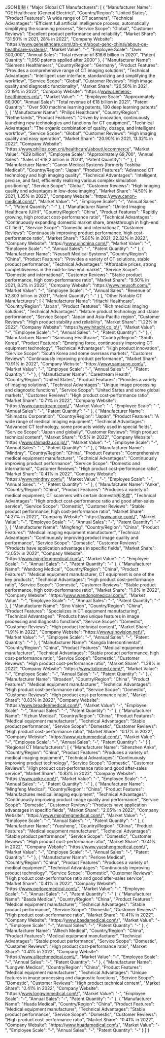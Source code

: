 JSON复制
{
  "Major Global CT Manufacturers": [
    {
      "Manufacturer Name": "GE Healthcare (General Electric)",
      "Country\/Region": "United States",
      "Product Features": "A wide range of CT scanners",
      "Technical Advantages": "Efficient full artificial intelligence process, automatically simplifying the scanning process",
      "Service Scope": "Global",
      "Customer Reviews": "Excellent product performance and reliability",
      "Market Share": "31.50% in 2021, 28% in 2022",
      "Company Website": "https:\/\/www.gehealthcare.com\/zh-cn\/about-gehc-china\/about-ge-healthcare-systems",
      "Market Value": "-",
      "Employee Scale": "Over 300,000",
      "Annual Sales": "Total revenue of $18.6 billion in 2020",
      "Patent Quantity": "1,050 patents applied after 2000"
    },
    {
      "Manufacturer Name": "Siemens Healthineers",
      "Country\/Region": "Germany",
      "Product Features": "Provides a comprehensive range of CT imaging solutions",
      "Technical Advantages": "Intelligent user interface, standardizing and simplifying the workflow",
      "Service Scope": "Global",
      "Customer Reviews": "High image quality and diagnostic functionality",
      "Market Share": "26.50% in 2021, 22.19% in 2022",
      "Company Website": "https:\/\/www.siemens-healthineers.cn\/",
      "Market Value": "-",
      "Employee Scale": "Approximately 66,000",
      "Annual Sales": "Total revenue of €18 billion in 2021",
      "Patent Quantity": "Over 500 machine learning patents, 100 deep learning patents"
    },
    {
      "Manufacturer Name": "Philips Healthcare",
      "Country\/Region": "Netherlands",
      "Product Features": "Driven by innovation, continuously launching new technologies and functions for CT equipment",
      "Technical Advantages": "The organic combination of quality, dosage, and intelligent workflow",
      "Service Scope": "Global",
      "Customer Reviews": "High imaging quality and easy operation",
      "Market Share": "20.90% in 2021, 13.32% in 2022",
      "Company Website": "https:\/\/www.philips.com.cn\/healthcare\/about\/ecommerce",
      "Market Value": "€29 billion",
      "Employee Scale": "Approximately 69,700",
      "Annual Sales": "Sales of €18.2 billion in 2023",
      "Patent Quantity": "-"
    },
    {
      "Manufacturer Name": "Canon Medical Systems (formerly Toshiba Medical)",
      "Country\/Region": "Japan",
      "Product Features": "Advanced CT technology and high imaging quality",
      "Technical Advantages": "Intelligent, precise, and fast, efficiently realizing various complex simulation positioning",
      "Service Scope": "Global",
      "Customer Reviews": "High imaging quality and advantages in low-dose imaging",
      "Market Share": "4.50% in 2021, 1.35% in 2022",
      "Company Website": "https:\/\/www.canon-medical.com\/",
      "Market Value": "-",
      "Employee Scale": "-",
      "Annual Sales": "-",
      "Patent Quantity": "-"
    },
    {
      "Manufacturer Name": "United Imaging Healthcare (UIH)",
      "Country\/Region": "China",
      "Product Features": "Rapidly growing, high product cost-performance ratio",
      "Technical Advantages": "Continuously expanding domestic market share, breakthrough in high-end CT field",
      "Service Scope": "Domestic and international",
      "Customer Reviews": "Continuously improving product performance, high cost-performance ratio",
      "Market Share": "5.80% in 2021, 22.32% in 2022",
      "Company Website": "https:\/\/www.uihchina.com\/",
      "Market Value": "-",
      "Employee Scale": "-",
      "Annual Sales": "-",
      "Patent Quantity": "-"
    },
    {
      "Manufacturer Name": "Neusoft Medical Systems",
      "Country\/Region": "China",
      "Product Features": "Provides a variety of CT solutions, stable product performance",
      "Technical Advantages": "Affordable prices, strong competitiveness in the mid-to-low-end market",
      "Service Scope": "Domestic and international",
      "Customer Reviews": "Stable product performance, high cost-performance ratio",
      "Market Share": "9.50% in 2021, 8.2% in 2022",
      "Company Website": "https:\/\/www.neusoft.com\/",
      "Market Value": "-",
      "Employee Scale": "-",
      "Annual Sales": "Revenue of ¥2.803 billion in 2021",
      "Patent Quantity": "-"
    }
  ],
  "Other Notable CT Manufacturers": [
    {
      "Manufacturer Name": "Hitachi Healthcare",
      "Country\/Region": "Japan",
      "Product Features": "Rich medical imaging solutions",
      "Technical Advantages": "Mature product technology and stable performance",
      "Service Scope": "Japan and Asia-Pacific region",
      "Customer Reviews": "High product stability and reliability",
      "Market Share": "1.22% in 2022",
      "Company Website": "https:\/\/www.hitachi.co.jp\/",
      "Market Value": "-",
      "Employee Scale": "-",
      "Annual Sales": "-",
      "Patent Quantity": "-"
    },
    {
      "Manufacturer Name": "Samsung Healthcare",
      "Country\/Region": "South Korea",
      "Product Features": "Emerging force, continuously improving CT equipment technology",
      "Technical Advantages": "High product innovation",
      "Service Scope": "South Korea and some overseas markets",
      "Customer Reviews": "Continuously improving product performance",
      "Market Share": "0.91% in 2022",
      "Company Website": "https:\/\/www.samsung.com\/",
      "Market Value": "-",
      "Employee Scale": "-",
      "Annual Sales": "-",
      "Patent Quantity": "-"
    },
    {
      "Manufacturer Name": "Carestream Health",
      "Country\/Region": "United States",
      "Product Features": "Provides a variety of imaging solutions",
      "Technical Advantages": "Unique image processing and diagnostic functions",
      "Service Scope": "United States and some global markets",
      "Customer Reviews": "High product cost-performance ratio",
      "Market Share": "0.71% in 2022",
      "Company Website": "https:\/\/www.carestream.com\/",
      "Market Value": "-",
      "Employee Scale": "-",
      "Annual Sales": "-",
      "Patent Quantity": "-"
    },
    {
      "Manufacturer Name": "Shimadzu Corporation",
      "Country\/Region": "Japan",
      "Product Features": "A wide range of medical imaging equipment",
      "Technical Advantages": "Advanced CT technology, some products widely used in special fields",
      "Service Scope": "Japan and globally",
      "Customer Reviews": "High product technical content",
      "Market Share": "0.5% in 2022",
      "Company Website": "https:\/\/www.shimadzu.co.jp\/",
      "Market Value": "-",
      "Employee Scale": "-",
      "Annual Sales": "-",
      "Patent Quantity": "-"
    },
    {
      "Manufacturer Name": "Mindray",
      "Country\/Region": "China",
      "Product Features": "Comprehensive medical equipment manufacturer",
      "Technical Advantages": "Continuously improving product performance",
      "Service Scope": "Domestic and international",
      "Customer Reviews": "High product cost-performance ratio",
      "Market Share": "0.41% in 2022",
      "Company Website": "https:\/\/www.mindray.com\/",
      "Market Value": "-",
      "Employee Scale": "-",
      "Annual Sales": "-",
      "Patent Quantity": "-"
    },
    {
      "Manufacturer Name": "Anke",
      "Country\/Region": "China",
      "Product Features": "Produces a variety of medical equipment, CT scanners with certain domestic知名度",
      "Technical Advantages": "High product cost-performance ratio and good after-sales service",
      "Service Scope": "Domestic",
      "Customer Reviews": "Stable product performance, high cost-performance ratio",
      "Market Share": "4.27% in 2022",
      "Company Website": "https:\/\/www.anke.com\/",
      "Market Value": "-",
      "Employee Scale": "-",
      "Annual Sales": "-",
      "Patent Quantity": "-"
    },
    {
      "Manufacturer Name": "Mingfeng",
      "Country\/Region": "China",
      "Product Features": "Medical imaging equipment manufacturer",
      "Technical Advantages": "Continuously improving product image quality and performance",
      "Service Scope": "Domestic",
      "Customer Reviews": "Products have application advantages in specific fields",
      "Market Share": "2.05% in 2022",
      "Company Website": "https:\/\/www.mingfengmedical.com\/",
      "Market Value": "-",
      "Employee Scale": "-",
      "Annual Sales": "-",
      "Patent Quantity": "-"
    },
    {
      "Manufacturer Name": "Wandong Medical",
      "Country\/Region": "China",
      "Product Features": "Medical equipment manufacturer, CT equipment is one of the key products",
      "Technical Advantages": "High product cost-performance ratio",
      "Service Scope": "Domestic",
      "Customer Reviews": "Stable product performance, high cost-performance ratio",
      "Market Share": "1.8% in 2022",
      "Company Website": "https:\/\/www.wandongmedical.com\/",
      "Market Value": "-",
      "Employee Scale": "-",
      "Annual Sales": "-",
      "Patent Quantity": "-"
    },
    {
      "Manufacturer Name": "Sino Vision",
      "Country\/Region": "China",
      "Product Features": "Specializes in CT equipment manufacturing",
      "Technical Advantages": "Products have unique features in image processing and diagnostic functions",
      "Service Scope": "Domestic",
      "Customer Reviews": "High product technical content",
      "Market Share": "1.91% in 2022",
      "Company Website": "https:\/\/www.sinovision.net\/",
      "Market Value": "-",
      "Employee Scale": "-",
      "Annual Sales": "-",
      "Patent Quantity": "-"
    },
    {
      "Manufacturer Name": "Kangda Intercontinental",
      "Country\/Region": "China",
      "Product Features": "Medical equipment manufacturer",
      "Technical Advantages": "Stable product performance, high cost-performance ratio",
      "Service Scope": "Domestic",
      "Customer Reviews": "High product cost-performance ratio",
      "Market Share": "1.38% in 2022",
      "Company Website": "https:\/\/www.kdicmed.com\/",
      "Market Value": "-",
      "Employee Scale": "-",
      "Annual Sales": "-",
      "Patent Quantity": "-"
    },
    {
      "Manufacturer Name": "Broaden",
      "Country\/Region": "China",
      "Product Features": "Medical equipment manufacturer",
      "Technical Advantages": "High product cost-performance ratio",
      "Service Scope": "Domestic",
      "Customer Reviews": "High product cost-performance ratio",
      "Market Share": "0.83% in 2022",
      "Company Website": "https:\/\/www.broadenmedical.com\/",
      "Market Value": "-",
      "Employee Scale": "-",
      "Annual Sales": "-",
      "Patent Quantity": "-"
    },
    {
      "Manufacturer Name": "Yizhun Medical",
      "Country\/Region": "China",
      "Product Features": "Medical equipment manufacturer",
      "Technical Advantages": "Stable product performance",
      "Service Scope": "Domestic",
      "Customer Reviews": "High product cost-performance ratio",
      "Market Share": "0.17% in 2022",
      "Company Website": "https:\/\/www.yizhunmedical.com\/",
      "Market Value": "-",
      "Employee Scale": "-",
      "Annual Sales": "-",
      "Patent Quantity": "-"
    }
  ],
  "Regional CT Manufacturers": [
    {
      "Manufacturer Name": "Shenzhen Anke",
      "Country\/Region": "China",
      "Product Features": "Produces a variety of medical imaging equipment",
      "Technical Advantages": "Continuously improving product technology",
      "Service Scope": "Domestic",
      "Customer Reviews": "High product cost-performance ratio and good after-sales service",
      "Market Share": "0.83% in 2022",
      "Company Website": "https:\/\/www.anke.com\/",
      "Market Value": "-",
      "Employee Scale": "-",
      "Annual Sales": "-",
      "Patent Quantity": "-"
    },
    {
      "Manufacturer Name": "Mingfeng Medical",
      "Country\/Region": "China",
      "Product Features": "Manufactures medical imaging equipment",
      "Technical Advantages": "Continuously improving product image quality and performance",
      "Service Scope": "Domestic",
      "Customer Reviews": "Products have application advantages in specific fields",
      "Market Share": "2.05% in 2022",
      "Company Website": "https:\/\/www.mingfengmedical.com\/",
      "Market Value": "-",
      "Employee Scale": "-",
      "Annual Sales": "-",
      "Patent Quantity": "-"
    },
    {
      "Manufacturer Name": "Yuesheng",
      "Country\/Region": "China",
      "Product Features": "Medical equipment manufacturer",
      "Technical Advantages": "Stable product performance",
      "Service Scope": "Domestic",
      "Customer Reviews": "High product cost-performance ratio",
      "Market Share": "0.41% in 2022",
      "Company Website": "https:\/\/www.yueshengmedical.com\/",
      "Market Value": "-",
      "Employee Scale": "-",
      "Annual Sales": "-",
      "Patent Quantity": "-"
    },
    {
      "Manufacturer Name": "Perlove Medical",
      "Country\/Region": "China",
      "Product Features": "Produces a variety of medical equipment",
      "Technical Advantages": "Continuously improving product technology",
      "Service Scope": "Domestic",
      "Customer Reviews": "High product cost-performance ratio and good after-sales service",
      "Market Share": "0.41% in 2022",
      "Company Website": "https:\/\/www.perlovemedical.com\/",
      "Market Value": "-",
      "Employee Scale": "-",
      "Annual Sales": "-",
      "Patent Quantity": "-"
    },
    {
      "Manufacturer Name": "Basda Medical",
      "Country\/Region": "China",
      "Product Features": "Medical equipment manufacturer",
      "Technical Advantages": "Stable product performance",
      "Service Scope": "Domestic",
      "Customer Reviews": "High product cost-performance ratio",
      "Market Share": "0.41% in 2022",
      "Company Website": "https:\/\/www.basdamedical.com\/",
      "Market Value": "-",
      "Employee Scale": "-",
      "Annual Sales": "-",
      "Patent Quantity": "-"
    },
    {
      "Manufacturer Name": "Alltech Medical",
      "Country\/Region": "China",
      "Product Features": "Medical equipment manufacturer",
      "Technical Advantages": "Stable product performance",
      "Service Scope": "Domestic",
      "Customer Reviews": "High product cost-performance ratio",
      "Market Share": "0.41% in 2022",
      "Company Website": "https:\/\/www.alltechmedical.com\/",
      "Market Value": "-",
      "Employee Scale": "-",
      "Annual Sales": "-",
      "Patent Quantity": "-"
    },
    {
      "Manufacturer Name": "Longwin Medical",
      "Country\/Region": "China",
      "Product Features": "Medical equipment manufacturer",
      "Technical Advantages": "Unique features in image processing and diagnostic functions",
      "Service Scope": "Domestic",
      "Customer Reviews": "High product technical content",
      "Market Share": "0.41% in 2022",
      "Company Website": "https:\/\/www.longwinmedical.com\/",
      "Market Value": "-",
      "Employee Scale": "-",
      "Annual Sales": "-",
      "Patent Quantity": "-"
    },
    {
      "Manufacturer Name": "Huada Medical",
      "Country\/Region": "China",
      "Product Features": "Medical equipment manufacturer",
      "Technical Advantages": "Stable product performance",
      "Service Scope": "Domestic",
      "Customer Reviews": "High product cost-performance ratio",
      "Market Share": "0.41% in 2022",
      "Company Website": "https:\/\/www.huadamedical.com\/",
      "Market Value": "-",
      "Employee Scale": "-",
      "Annual Sales": "-",
      "Patent Quantity": "-"
    }
  ]
}

